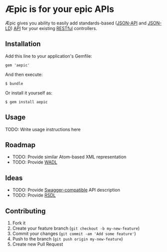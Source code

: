 # Æpic is for your epic APIs

Æpic gives you ability to easily add standards-based ([JSON-API][] and [JSON-LD][]) [API][] for
your existing [RESTful][REST] controllers.

## Installation

Add this line to your application's Gemfile:

    gem 'aepic'

And then execute:

    $ bundle

Or install it yourself as:

    $ gem install aepic

## Usage

TODO: Write usage instructions here

## Roadmap

* TODO: Provide similar Atom-based XML representation
* TODO: Provide [WADL][]

## Ideas

* TODO: Provide [Swagger-compatible][Swagger] API description
* TODO: Provide [RSDL][]

## Contributing

1. Fork it
2. Create your feature branch (`git checkout -b my-new-feature`)
3. Commit your changes (`git commit -am 'Add some feature'`)
4. Push to the branch (`git push origin my-new-feature`)
5. Create new Pull Request

[JSON-API]: http://jsonapi.org/
[JSON-LD]: http://json-ld.org/
[REST]: http://en.wikipedia.org/wiki/Representational_state_transfer
[API]: http://en.wikipedia.org/wiki/Application_programming_interface
[WADL]: http://en.wikipedia.org/wiki/WADL
[RSDL]: http://en.wikipedia.org/wiki/RSDL
[Swagger]: https://developers.helloreverb.com/swagger/
